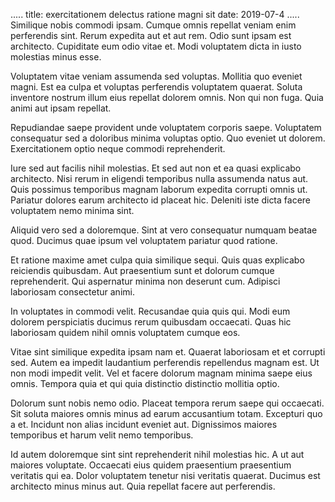 .....
title: exercitationem delectus ratione magni sit
date: 2019-07-4
.....
Similique nobis commodi ipsam. Cumque omnis repellat veniam enim perferendis sint. Rerum expedita aut et aut rem. Odio sunt ipsam est architecto. Cupiditate eum odio vitae et. Modi voluptatem dicta in iusto molestias minus esse.

Voluptatem vitae veniam assumenda sed voluptas. Mollitia quo eveniet magni. Est ea culpa et voluptas perferendis voluptatem quaerat. Soluta inventore nostrum illum eius repellat dolorem omnis. Non qui non fuga. Quia animi aut ipsam repellat.

Repudiandae saepe provident unde voluptatem corporis saepe. Voluptatem consequatur sed a doloribus minima voluptas optio. Quo eveniet ut dolorem. Exercitationem optio neque commodi reprehenderit.

Iure sed aut facilis nihil molestias. Et sed aut non et ea quasi explicabo architecto. Nisi rerum in eligendi temporibus nulla assumenda natus aut. Quis possimus temporibus magnam laborum expedita corrupti omnis ut. Pariatur dolores earum architecto id placeat hic. Deleniti iste dicta facere voluptatem nemo minima sint.

Aliquid vero sed a doloremque. Sint at vero consequatur numquam beatae quod. Ducimus quae ipsum vel voluptatem pariatur quod ratione.

Et ratione maxime amet culpa quia similique sequi. Quis quas explicabo reiciendis quibusdam. Aut praesentium sunt et dolorum cumque reprehenderit. Qui aspernatur minima non deserunt cum. Adipisci laboriosam consectetur animi.

In voluptates in commodi velit. Recusandae quia quis qui. Modi eum dolorem perspiciatis ducimus rerum quibusdam occaecati. Quas hic laboriosam quidem nihil omnis voluptatem cumque eos.

Vitae sint similique expedita ipsam nam et. Quaerat laboriosam et et corrupti sed. Autem ea impedit laudantium perferendis repellendus magnam est. Ut non modi impedit velit. Vel et facere dolorum magnam minima saepe eius omnis. Tempora quia et qui quia distinctio distinctio mollitia optio.

Dolorum sunt nobis nemo odio. Placeat tempora rerum saepe qui occaecati. Sit soluta maiores omnis minus ad earum accusantium totam. Excepturi quo a et. Incidunt non alias incidunt eveniet aut. Dignissimos maiores temporibus et harum velit nemo temporibus.

Id autem doloremque sint sint reprehenderit nihil molestias hic. A ut aut maiores voluptate. Occaecati eius quidem praesentium praesentium veritatis qui ea. Dolor voluptatem tenetur nisi veritatis quaerat. Ducimus est architecto minus minus aut. Quia repellat facere aut perferendis.